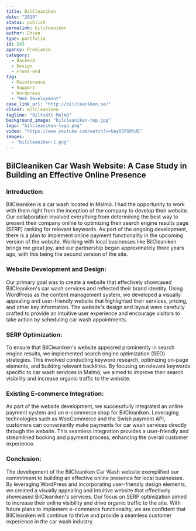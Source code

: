```yaml
---
title: BilCleaniken
date: "2019"
status: publish
permalink: bilcleaniken
author: Ehsan
type: portfolio
id: 243
agency: Freelance
category:
  - Backend
  - Design
  - Front-end
tag:
  - Maintenance
  - Support
  - Wordpress
  - "Web Development"
case_link_url: "http://bilcleaniken.se/"
client: BilCleaniken
tagline: "Biltvätt Malmö"
background_image: "bilcleaniken-top.jpg"
logo: "bilcleaniken-logo.png"
video: "https://www.youtube.com/watch?v=UayOSFG0tUE"
images:
  - "bilcleaniken-1.png"
---
```


<h2>BilCleaniken Car Wash Website: A Case Study in Building an Effective Online Presence</h2>

  <h3>Introduction:</h3>
  <p>
    BilCleaniken is a car wash located in Malmö. I had the opportunity to work with them right from the inception of the company to develop their website. Our collaboration involved everything from determining the best way to present their company online to optimizing their search engine results page (SERP) ranking for relevant keywords. As part of the ongoing development, there is a plan to implement online payment functionality in the upcoming version of the website. Working with local businesses like BilCleaniken brings me great joy, and our partnership began approximately three years ago, with this being the second version of the site.
  </p>

  <h3>Website Development and Design:</h3>
  <p>
    Our primary goal was to create a website that effectively showcased BilCleaniken's car wash services and reflected their brand identity. Using WordPress as the content management system, we developed a visually appealing and user-friendly website that highlighted their services, pricing, and other key information. The website's design and layout were carefully crafted to provide an intuitive user experience and encourage visitors to take action by scheduling car wash appointments.
  </p>

  <h3>SERP Optimization:</h3>
  <p>
    To ensure that BilCleaniken's website appeared prominently in search engine results, we implemented search engine optimization (SEO) strategies. This involved conducting keyword research, optimizing on-page elements, and building relevant backlinks. By focusing on relevant keywords specific to car wash services in Malmö, we aimed to improve their search visibility and increase organic traffic to the website.
  </p>

<h3>Existing E-commerce Integration:</h3>
<p>
  As part of the website development, we successfully integrated an online payment system and an e-commerce shop for BilCleaniken. Leveraging technologies such as WooCommerce and the Swish payment API, customers can conveniently make payments for car wash services directly through the website. This seamless integration provides a user-friendly and streamlined booking and payment process, enhancing the overall customer experience.
</p>

  <h3>Conclusion:</h3>
  <p>
    The development of the BilCleaniken Car Wash website exemplified our commitment to building an effective online presence for local businesses. By leveraging WordPress and incorporating user-friendly design elements, we created a visually appealing and intuitive website that effectively showcased BilCleaniken's services. Our focus on SERP optimization aimed to increase their online visibility and drive organic traffic to the site. With future plans to implement e-commerce functionality, we are confident that BilCleaniken will continue to thrive and provide a seamless customer experience in the car wash industry.
  </p>
